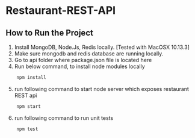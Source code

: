 # Restaurant-REST-API
## How to Run the Project
1. Install MongoDB, Node.Js, Redis locally. [Tested with MacOSX 10.13.3]
2. Make sure mongodb and redis database are running locally.
3. Go to api folder where package.json file is located here
4. Run below command, to install node modules locally
```javascript
    npm install
```
5. run following command to start node server which exposes restaurant REST api
```javascript
    npm start
```
6. run following command to run unit tests
```javascript
    npm test
```
